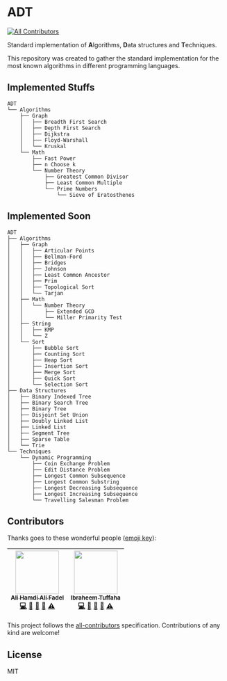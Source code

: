 # ADT
[![All Contributors](https://img.shields.io/badge/all_contributors-2-orange.svg?style=flat-square)](#contributors)

Standard implementation of **A**lgorithms, **D**ata structures and **T**echniques.

This repository was created to gather the standard implementation for the most known algorithms in different programming languages.

## Implemented Stuffs

```
ADT
└── Algorithms
    ├── Graph
    │   ├── Breadth First Search
    │   ├── Depth First Search
    │   ├── Dijkstra
    │   ├── Floyd-Warshall
    │   └── Kruskal
    └── Math
        ├── Fast Power
        ├── n Choose k
        └── Number Theory
            ├── Greatest Common Divisor
            ├── Least Common Multiple
            └── Prime Numbers
                └── Sieve of Eratosthenes
 ```

## Implemented Soon
```
ADT
├── Algorithms
│   ├── Graph
│   │   ├── Articular Points
│   │   ├── Bellman-Ford
│   │   ├── Bridges
│   │   ├── Johnson
│   │   ├── Least Common Ancestor
│   │   ├── Prim
│   │   ├── Topological Sort
│   │   └── Tarjan
│   ├── Math
│   │   └── Number Theory
│   │       ├── Extended GCD
│   │       └── Miller Primarity Test
│   ├── String
│   │   ├── KMP
│   │   └── Z
│   └── Sort
│       ├── Bubble Sort
│       ├── Counting Sort
│       ├── Heap Sort
│       ├── Insertion Sort
│       ├── Merge Sort
│       ├── Quick Sort
│       └── Selection Sort
├── Data Structures
│   ├── Binary Indexed Tree
│   ├── Binary Search Tree
│   ├── Binary Tree
│   ├── Disjoint Set Union
│   ├── Doubly Linked List
│   ├── Linked List
│   ├── Segment Tree
│   ├── Sparse Table
│   └── Trie
└── Techniques
    └── Dynamic Programming
        ├── Coin Exchange Problem
        ├── Edit Distance Problem
        ├── Longest Common Subsequence
        ├── Longest Common Substring
        ├── Longest Decreasing Subsequence
        ├── Longest Increasing Subsequence
        └── Travelling Salesman Problem
```

## Contributors

Thanks goes to these wonderful people ([emoji key][emojis]):

<!-- ALL-CONTRIBUTORS-LIST:START - Do not remove or modify this section -->
| [<img src="https://avatars3.githubusercontent.com/u/7662492?v=4" width="100px;"/><br /><sub><b>Ali Hamdi Ali Fadel</b></sub>](http://fb.com/aliosm97)<br />[💻](https://github.com/AliOsm/Algorithms/commits?author=AliOsm "Code") [📖](https://github.com/AliOsm/Algorithms/commits?author=AliOsm "Documentation") [🤔](#ideas-AliOsm "Ideas, Planning, & Feedback") [👀](#review-AliOsm "Reviewed Pull Requests") [⚠️](https://github.com/AliOsm/Algorithms/commits?author=AliOsm "Tests") | [<img src="https://avatars1.githubusercontent.com/u/33587724?v=4" width="100px;"/><br /><sub><b>Ibraheem Tuffaha</b></sub>](https://github.com/IbraheemTuffaha)<br />[💻](https://github.com/AliOsm/Algorithms/commits?author=IbraheemTuffaha "Code") [📖](https://github.com/AliOsm/Algorithms/commits?author=IbraheemTuffaha "Documentation") [🤔](#ideas-IbraheemTuffaha "Ideas, Planning, & Feedback") [👀](#review-IbraheemTuffaha "Reviewed Pull Requests") [⚠️](https://github.com/AliOsm/Algorithms/commits?author=IbraheemTuffaha "Tests") |
| :---: | :---: |
<!-- ALL-CONTRIBUTORS-LIST:END -->

This project follows the [all-contributors][all-contributors] specification.
Contributions of any kind are welcome!

## License
MIT

[emojis]: https://github.com/kentcdodds/all-contributors#emoji-key
[all-contributors]: https://github.com/kentcdodds/all-contributors
